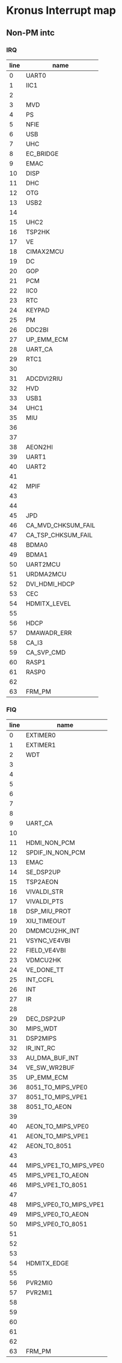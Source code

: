 # Kronus Interrupt map

## Non-PM intc

### IRQ

| line |        name        |
|------|--------------------|
| 0    | UART0              |
| 1    | IIC1               |
| 2    |                    |
| 3    | MVD                |
| 4    | PS                 |
| 5    | NFIE               |
| 6    | USB                |
| 7    | UHC                |
| 8    | EC_BRIDGE          |
| 9    | EMAC               |
| 10   | DISP               |
| 11   | DHC                |
| 12   | OTG                |
| 13   | USB2               |
| 14   |                    |
| 15   | UHC2               |
| 16   | TSP2HK             |
| 17   | VE                 |
| 18   | CIMAX2MCU          |
| 19   | DC                 |
| 20   | GOP                |
| 21   | PCM                |
| 22   | IIC0               |
| 23   | RTC                |
| 24   | KEYPAD             |
| 25   | PM                 |
| 26   | DDC2BI             |
| 27   | UP_EMM_ECM         |
| 28   | UART_CA            |
| 29   | RTC1               |
| 30   |                    |
| 31   | ADCDVI2RIU         |
| 32   | HVD                |
| 33   | USB1               |
| 34   | UHC1               |
| 35   | MIU                |
| 36   |                    |
| 37   |                    |
| 38   | AEON2HI            |
| 39   | UART1              |
| 40   | UART2              |
| 41   |                    |
| 42   | MPIF               |
| 43   |                    |
| 44   |                    |
| 45   | JPD                |
| 46   | CA_MVD_CHKSUM_FAIL |
| 47   | CA_TSP_CHKSUM_FAIL |
| 48   | BDMA0              |
| 49   | BDMA1              |
| 50   | UART2MCU           |
| 51   | URDMA2MCU          |
| 52   | DVI_HDMI_HDCP      |
| 53   | CEC                |
| 54   | HDMITX_LEVEL       |
| 55   |                    |
| 56   | HDCP               |
| 57   | DMAWADR_ERR        |
| 58   | CA_I3              |
| 59   | CA_SVP_CMD         |
| 60   | RASP1              |
| 61   | RASP0              |
| 62   |                    |
| 63   | FRM_PM             |

### FIQ

| line |          name          |
|------|------------------------|
| 0    | EXTIMER0               |
| 1    | EXTIMER1               |
| 2    | WDT                    |
| 3    |                        |
| 4    |                        |
| 5    |                        |
| 6    |                        |
| 7    |                        |
| 8    |                        |
| 9    | UART_CA                |
| 10   |                        |
| 11   | HDMI_NON_PCM           |
| 12   | SPDIF_IN_NON_PCM       |
| 13   | EMAC                   |
| 14   | SE_DSP2UP              |
| 15   | TSP2AEON               |
| 16   | VIVALDI_STR            |
| 17   | VIVALDI_PTS            |
| 18   | DSP_MIU_PROT           |
| 19   | XIU_TIMEOUT            |
| 20   | DMDMCU2HK_INT          |
| 21   | VSYNC_VE4VBI           |
| 22   | FIELD_VE4VBI           |
| 23   | VDMCU2HK               |
| 24   | VE_DONE_TT             |
| 25   | INT_CCFL               |
| 26   | INT                    |
| 27   | IR                     |
| 28   |                        |
| 29   | DEC_DSP2UP             |
| 30   | MIPS_WDT               |
| 31   | DSP2MIPS               |
| 32   | IR_INT_RC              |
| 33   | AU_DMA_BUF_INT         |
| 34   | VE_SW_WR2BUF           |
| 35   | UP_EMM_ECM             |
| 36   | 8051_TO_MIPS_VPE0      |
| 37   | 8051_TO_MIPS_VPE1      |
| 38   | 8051_TO_AEON           |
| 39   |                        |
| 40   | AEON_TO_MIPS_VPE0      |
| 41   | AEON_TO_MIPS_VPE1      |
| 42   | AEON_TO_8051           |
| 43   |                        |
| 44   | MIPS_VPE1_TO_MIPS_VPE0 |
| 45   | MIPS_VPE1_TO_AEON      |
| 46   | MIPS_VPE1_TO_8051      |
| 47   |                        |
| 48   | MIPS_VPE0_TO_MIPS_VPE1 |
| 49   | MIPS_VPE0_TO_AEON      |
| 50   | MIPS_VPE0_TO_8051      |
| 51   |                        |
| 52   |                        |
| 53   |                        |
| 54   | HDMITX_EDGE            |
| 55   |                        |
| 56   | PVR2MI0                |
| 57   | PVR2MI1                |
| 58   |                        |
| 59   |                        |
| 60   |                        |
| 61   |                        |
| 62   |                        |
| 63   | FRM_PM                 |
